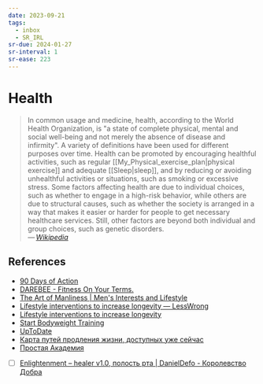 ```yaml
---
date: 2023-09-21
tags:
  - inbox
  - SR_IRL
sr-due: 2024-01-27
sr-interval: 1
sr-ease: 223
---
```


# Health

> In common usage and medicine, health, according to the World Health
> Organization, is "a state of complete physical, mental and social well-being
> and not merely the absence of disease and infirmity". A variety of definitions
> have been used for different purposes over time. Health can be promoted by
> encouraging healthful activities, such as regular
> [[My_Physical_exercise_plan|physical exercise]] and adequate [[Sleep|sleep]],
> and by reducing or avoiding unhealthful activities or situations, such as
> smoking or excessive stress. Some factors affecting health are due to
> individual choices, such as whether to engage in a high-risk behavior, while
> others are due to structural causes, such as whether the society is arranged
> in a way that makes it easier or harder for people to get necessary healthcare
> services. Still, other factors are beyond both individual and group choices,
> such as genetic disorders.\
> — <cite>[Wikipedia](https://en.wikipedia.org/wiki/Health)</cite>

## References

- [90 Days of Action](https://darebee.com/programs/90-days-of-action.html)
- [DAREBEE - Fitness On Your Terms.](https://darebee.com/)
- [The Art of Manliness | Men's Interests and Lifestyle](https://www.artofmanliness.com/)
- [Lifestyle interventions to increase longevity — LessWrong](https://www.lesswrong.com/posts/PhXENjdXiHhsWGfQo/lifestyle-interventions-to-increase-longevity)
- [Lifestyle interventions to increase longevity](http://www.startbodyweight.com/)
- [Start Bodyweight Training](http://www.startbodyweight.com/)
- [UpToDate](https://www.uptodate.com/contents/search)
- [Карта путей продления жизни, доступных уже сейчас](https://antiage.community/generalarticle/1242-karta-putej-prodleniya-zhizni-dostupnykh-uzhe-sejchas-chernovik-alekseya-turchina)
- [Простая Академия](https://prosto.academy/)

- [ ] [Enlightenment – healer v1.0, полость рта | DanielDefo - Королевство Добра](https://danieldefo.ru/threads/enlightenment-healer-v1-0.14516/#post-781108)
